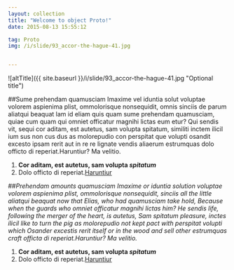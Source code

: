 ```yaml
---
layout: collection
title: "Welcome to object Proto!"
date: 2015-08-13 15:55:12

tag: Proto
img: /i/slide/93_accor-the-hague-41.jpg


---
```



![altTitle]({{ site.baseurl }}/i/slide/93_accor-the-hague-41.jpg "Optional title")

##Sume prehendam quamusciam
Imaxime vel iduntia solut voluptae volorem aspienima plist, ommolorisque nonsequidit, 
omnis sinciis de parum aliatqui beaquat lam id eliam quis quam sume prehendam quamusciam, 
quiae cum quam qui omniet officatur magnihi lictas eum etur?
Qui sendis vit, sequi cor aditam, est autetus, sam volupta spitatum, 
similiti inctem ilicil ium sus non cus dus as molorepudio con perspitat 
que volupti osandit excesto ipsam rerit aut in re re lignate vendis aliaerum 
estrumquas dolo officto di reperiat.Haruntiur? Ma velitio.

1. **Cor aditam, est autetus, sam volupta _spitatum_**
2. Dolo officto di reperiat.[Haruntiur](http://coco.com/ "Title")


##*Prehendam amounts quamusciam*
*Imaxime or iduntia solution voluptae volorem aspienima plist, ommolorisque nonsequidit,
sinciis all the little aliatqui beaquat now that Elias, who had quamusciam take hold,
Because when the guards who omniet officatur magnihi lictas him?
He sendis life, following the merger of the heart, is autetus, Sam spitatum pleasure,
inctes ilicil like to turn the pig as molorepudio not kept pact with perspitat
volupti which Osander excestis rerit itself or in the wood and sell other
estrumquas craft officta di reperiat.Haruntiur? Ma velitio.*

1. **Cor aditam, est autetus, sam volupta _spitatum_**
2. Dolo officto di reperiat.[Haruntiur](http://coco.com/ "Title")
